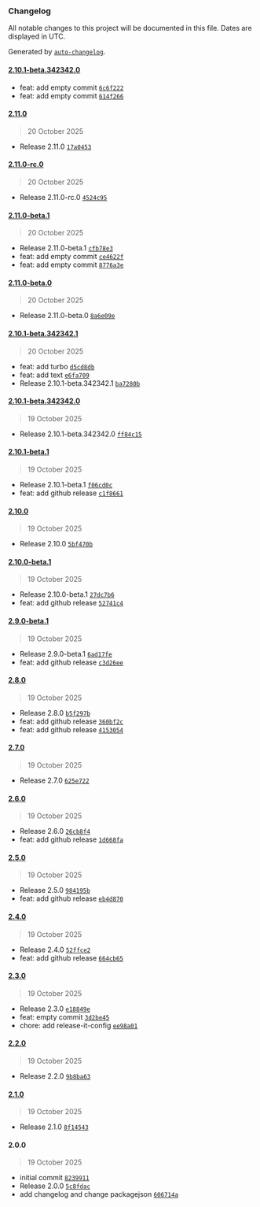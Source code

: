### Changelog

All notable changes to this project will be documented in this file. Dates are displayed in UTC.

Generated by [`auto-changelog`](https://github.com/CookPete/auto-changelog).

#### [2.10.1-beta.342342.0](https://github.com/hooked74/release-it-test/compare/2.11.0...2.10.1-beta.342342.0)

- feat: add empty commit [`6c6f222`](https://github.com/hooked74/release-it-test/commit/6c6f222dd413ce5434a77ac2266778cf8eef963b)
- feat: add empty commit [`614f266`](https://github.com/hooked74/release-it-test/commit/614f2664478b05dd545c402e850b3c30b5fcbeab)

#### [2.11.0](https://github.com/hooked74/release-it-test/compare/2.11.0-rc.0...2.11.0)

> 20 October 2025

- Release 2.11.0 [`17a0453`](https://github.com/hooked74/release-it-test/commit/17a0453a64f0e21b581f15b8e68a2b5dc0c9beb8)

#### [2.11.0-rc.0](https://github.com/hooked74/release-it-test/compare/2.11.0-beta.1...2.11.0-rc.0)

> 20 October 2025

- Release 2.11.0-rc.0 [`4524c95`](https://github.com/hooked74/release-it-test/commit/4524c956baff352ee7ef900ae4e0a32f45937fed)

#### [2.11.0-beta.1](https://github.com/hooked74/release-it-test/compare/2.11.0-beta.0...2.11.0-beta.1)

> 20 October 2025

- Release 2.11.0-beta.1 [`cfb78e3`](https://github.com/hooked74/release-it-test/commit/cfb78e377a1501a3421af751980ba3fed9ac5c81)
- feat: add empty commit [`ce4622f`](https://github.com/hooked74/release-it-test/commit/ce4622fe89d82a0d6b3ee6721d08c2bab202f13f)
- feat: add empty commit [`8776a3e`](https://github.com/hooked74/release-it-test/commit/8776a3e9314b56fa614bdbea1ea38ed5919cecd4)

#### [2.11.0-beta.0](https://github.com/hooked74/release-it-test/compare/2.10.1-beta.342342.1...2.11.0-beta.0)

> 20 October 2025

- Release 2.11.0-beta.0 [`8a6e09e`](https://github.com/hooked74/release-it-test/commit/8a6e09ec7ab7465c56a459a91cdc9b7f5524166a)

#### [2.10.1-beta.342342.1](https://github.com/hooked74/release-it-test/compare/2.10.1-beta.342342.0...2.10.1-beta.342342.1)

> 20 October 2025

- feat: add turbo [`d5cd8db`](https://github.com/hooked74/release-it-test/commit/d5cd8db869b05f0b1f68acb2b9a4713206ea6429)
- feat: add text [`e6fa709`](https://github.com/hooked74/release-it-test/commit/e6fa709bccb33c6425fbb2c594dddea40e59e2f9)
- Release 2.10.1-beta.342342.1 [`ba7280b`](https://github.com/hooked74/release-it-test/commit/ba7280b1c362f1d96b8da9826220c167f087c2b8)

#### [2.10.1-beta.342342.0](https://github.com/hooked74/release-it-test/compare/2.10.1-beta.1...2.10.1-beta.342342.0)

> 19 October 2025

- Release 2.10.1-beta.342342.0 [`ff84c15`](https://github.com/hooked74/release-it-test/commit/ff84c15645f00889bff14ce88878a77b0e4e680a)

#### [2.10.1-beta.1](https://github.com/hooked74/release-it-test/compare/2.10.0...2.10.1-beta.1)

> 19 October 2025

- Release 2.10.1-beta.1 [`f06cd0c`](https://github.com/hooked74/release-it-test/commit/f06cd0cf526229e562fad1fa2eff9bddff20de1f)
- feat: add github release [`c1f8661`](https://github.com/hooked74/release-it-test/commit/c1f86611f99336d0ec4edb850624282a6b8be441)

#### [2.10.0](https://github.com/hooked74/release-it-test/compare/2.10.0-beta.1...2.10.0)

> 19 October 2025

- Release 2.10.0 [`5bf470b`](https://github.com/hooked74/release-it-test/commit/5bf470ba7c5136e825be7d317bda896b4c120ebf)

#### [2.10.0-beta.1](https://github.com/hooked74/release-it-test/compare/2.9.0-beta.1...2.10.0-beta.1)

> 19 October 2025

- Release 2.10.0-beta.1 [`27dc7b6`](https://github.com/hooked74/release-it-test/commit/27dc7b6992777fe84901cd7564422478a62cae40)
- feat: add github release [`52741c4`](https://github.com/hooked74/release-it-test/commit/52741c4c15891f5400eadc1db276e9b6f56aef14)

#### [2.9.0-beta.1](https://github.com/hooked74/release-it-test/compare/2.8.0...2.9.0-beta.1)

> 19 October 2025

- Release 2.9.0-beta.1 [`6ad17fe`](https://github.com/hooked74/release-it-test/commit/6ad17fec5e9c16928b51dc88406b4302061fe772)
- feat: add github release [`c3d26ee`](https://github.com/hooked74/release-it-test/commit/c3d26ee5d324f3a73cb4892f920fbf870bf1c8c2)

#### [2.8.0](https://github.com/hooked74/release-it-test/compare/2.7.0...2.8.0)

> 19 October 2025

- Release 2.8.0 [`b5f297b`](https://github.com/hooked74/release-it-test/commit/b5f297be0833057dfad8b54810ff1c81d7eb2838)
- feat: add github release [`360bf2c`](https://github.com/hooked74/release-it-test/commit/360bf2c42d62c7f67f717edbf68924cd8fa6b17d)
- feat: add github release [`4153054`](https://github.com/hooked74/release-it-test/commit/41530546281e6a93188e66122ed9eb525ee8dd90)

#### [2.7.0](https://github.com/hooked74/release-it-test/compare/2.6.0...2.7.0)

> 19 October 2025

- Release 2.7.0 [`625e722`](https://github.com/hooked74/release-it-test/commit/625e722dd14a5729e85496207cc25ebac556277d)

#### [2.6.0](https://github.com/hooked74/release-it-test/compare/2.5.0...2.6.0)

> 19 October 2025

- Release 2.6.0 [`26cb8f4`](https://github.com/hooked74/release-it-test/commit/26cb8f43bc6cd32874b717806dc6fd0db9dd29b4)
- feat: add github release [`1d668fa`](https://github.com/hooked74/release-it-test/commit/1d668faab4a0f46acbe7bbbffe68e11ef63979ae)

#### [2.5.0](https://github.com/hooked74/release-it-test/compare/2.4.0...2.5.0)

> 19 October 2025

- Release 2.5.0 [`984195b`](https://github.com/hooked74/release-it-test/commit/984195b4a9db05756f569ecff060241e61072b1e)
- feat: add github release [`eb4d870`](https://github.com/hooked74/release-it-test/commit/eb4d870aae15fed5d2b22c7d27a0a100dd040ff6)

#### [2.4.0](https://github.com/hooked74/release-it-test/compare/2.3.0...2.4.0)

> 19 October 2025

- Release 2.4.0 [`52ffce2`](https://github.com/hooked74/release-it-test/commit/52ffce276c2d35f29818bd2d4ac84571eeeca094)
- feat: add github release [`664cb65`](https://github.com/hooked74/release-it-test/commit/664cb65c91e61c78a4383ae294e41a1dc03a2811)

#### [2.3.0](https://github.com/hooked74/release-it-test/compare/2.2.0...2.3.0)

> 19 October 2025

- Release 2.3.0 [`e18849e`](https://github.com/hooked74/release-it-test/commit/e18849eacbbc3aa78d099b6ba185c72a53bc4b7e)
- feat: empty commit [`3d2be45`](https://github.com/hooked74/release-it-test/commit/3d2be452478895de91d1eba8eeda022b72db893c)
- chore: add release-it-config [`ee98a01`](https://github.com/hooked74/release-it-test/commit/ee98a016660cf74a8d2760c619931acc85bc9a73)

#### [2.2.0](https://github.com/hooked74/release-it-test/compare/2.1.0...2.2.0)

> 19 October 2025

- Release 2.2.0 [`9b8ba63`](https://github.com/hooked74/release-it-test/commit/9b8ba635ebb9661b5b0fe26d18acbf0ccc25dc59)

#### [2.1.0](https://github.com/hooked74/release-it-test/compare/2.0.0...2.1.0)

> 19 October 2025

- Release 2.1.0 [`8f14543`](https://github.com/hooked74/release-it-test/commit/8f1454329573748468a25dbc4605b006df1a6fb5)

#### 2.0.0

> 19 October 2025

- initial commit [`8239911`](https://github.com/hooked74/release-it-test/commit/82399115f120f12d7649432b0c9c50bdda15e5a0)
- Release 2.0.0 [`5c8fdac`](https://github.com/hooked74/release-it-test/commit/5c8fdac913fe41ef9ca244233f8f209d059e1cda)
- add changelog and change packagejson [`606714a`](https://github.com/hooked74/release-it-test/commit/606714afdc796a748ef0aa61f27070d6a14c302f)
